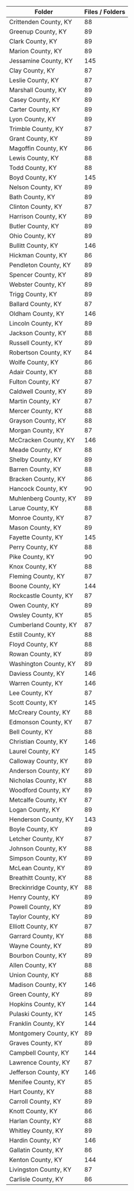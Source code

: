| Folder                  |   Files / Folders |
|-------------------------|-------------------|
| Crittenden County, KY   |                88 |
| Greenup County, KY      |                89 |
| Clark County, KY        |                89 |
| Marion County, KY       |                89 |
| Jessamine County, KY    |               145 |
| Clay County, KY         |                87 |
| Leslie County, KY       |                87 |
| Marshall County, KY     |                89 |
| Casey County, KY        |                89 |
| Carter County, KY       |                89 |
| Lyon County, KY         |                89 |
| Trimble County, KY      |                87 |
| Grant County, KY        |                89 |
| Magoffin County, KY     |                86 |
| Lewis County, KY        |                88 |
| Todd County, KY         |                88 |
| Boyd County, KY         |               145 |
| Nelson County, KY       |                89 |
| Bath County, KY         |                89 |
| Clinton County, KY      |                87 |
| Harrison County, KY     |                89 |
| Butler County, KY       |                89 |
| Ohio County, KY         |                89 |
| Bullitt County, KY      |               146 |
| Hickman County, KY      |                86 |
| Pendleton County, KY    |                89 |
| Spencer County, KY      |                89 |
| Webster County, KY      |                89 |
| Trigg County, KY        |                89 |
| Ballard County, KY      |                87 |
| Oldham County, KY       |               146 |
| Lincoln County, KY      |                89 |
| Jackson County, KY      |                88 |
| Russell County, KY      |                89 |
| Robertson County, KY    |                84 |
| Wolfe County, KY        |                86 |
| Adair County, KY        |                88 |
| Fulton County, KY       |                87 |
| Caldwell County, KY     |                89 |
| Martin County, KY       |                87 |
| Mercer County, KY       |                88 |
| Grayson County, KY      |                88 |
| Morgan County, KY       |                87 |
| McCracken County, KY    |               146 |
| Meade County, KY        |                88 |
| Shelby County, KY       |                89 |
| Barren County, KY       |                88 |
| Bracken County, KY      |                86 |
| Hancock County, KY      |                90 |
| Muhlenberg County, KY   |                89 |
| Larue County, KY        |                88 |
| Monroe County, KY       |                87 |
| Mason County, KY        |                89 |
| Fayette County, KY      |               145 |
| Perry County, KY        |                88 |
| Pike County, KY         |                90 |
| Knox County, KY         |                88 |
| Fleming County, KY      |                87 |
| Boone County, KY        |               144 |
| Rockcastle County, KY   |                87 |
| Owen County, KY         |                89 |
| Owsley County, KY       |                85 |
| Cumberland County, KY   |                87 |
| Estill County, KY       |                88 |
| Floyd County, KY        |                88 |
| Rowan County, KY        |                89 |
| Washington County, KY   |                89 |
| Daviess County, KY      |               146 |
| Warren County, KY       |               146 |
| Lee County, KY          |                87 |
| Scott County, KY        |               145 |
| McCreary County, KY     |                88 |
| Edmonson County, KY     |                87 |
| Bell County, KY         |                88 |
| Christian County, KY    |               146 |
| Laurel County, KY       |               145 |
| Calloway County, KY     |                89 |
| Anderson County, KY     |                89 |
| Nicholas County, KY     |                88 |
| Woodford County, KY     |                89 |
| Metcalfe County, KY     |                87 |
| Logan County, KY        |                89 |
| Henderson County, KY    |               143 |
| Boyle County, KY        |                89 |
| Letcher County, KY      |                87 |
| Johnson County, KY      |                88 |
| Simpson County, KY      |                89 |
| McLean County, KY       |                89 |
| Breathitt County, KY    |                88 |
| Breckinridge County, KY |                88 |
| Henry County, KY        |                89 |
| Powell County, KY       |                89 |
| Taylor County, KY       |                89 |
| Elliott County, KY      |                87 |
| Garrard County, KY      |                88 |
| Wayne County, KY        |                89 |
| Bourbon County, KY      |                89 |
| Allen County, KY        |                88 |
| Union County, KY        |                88 |
| Madison County, KY      |               146 |
| Green County, KY        |                89 |
| Hopkins County, KY      |               144 |
| Pulaski County, KY      |               145 |
| Franklin County, KY     |               144 |
| Montgomery County, KY   |                89 |
| Graves County, KY       |                89 |
| Campbell County, KY     |               144 |
| Lawrence County, KY     |                87 |
| Jefferson County, KY    |               146 |
| Menifee County, KY      |                85 |
| Hart County, KY         |                88 |
| Carroll County, KY      |                89 |
| Knott County, KY        |                86 |
| Harlan County, KY       |                88 |
| Whitley County, KY      |                89 |
| Hardin County, KY       |               146 |
| Gallatin County, KY     |                86 |
| Kenton County, KY       |               144 |
| Livingston County, KY   |                87 |
| Carlisle County, KY     |                86 |